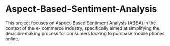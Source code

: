 # Aspect-Based-Sentiment-Analysis
This project focuses on Aspect-Based Sentiment Analysis (ABSA) in the context of the e- commerce industry, specifically aimed at simplifying the decision-making process for  consumers looking to purchase mobile phones online.

